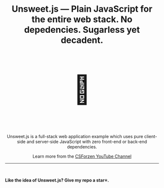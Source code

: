 <h1 align="center">Unsweet.js — Plain JavaScript for the entire web stack. No depedencies. Sugarless yet decadent. </h1>

<p align="center" style="font-size: 90px;">🍰</p>
<p align="center">
Unsweet.js is a full-stack web application example which uses pure client-side and server-side JavaScript with zero front-end or back-end dependencies.
</p>

<p align="center">
  Learn more from the <a href="https://www.youtube.com">CSForzen YouTube Channel</a>
</p>
<hr>
<br>

**Like the idea of Unsweet.js? Give my repo a star⭐.**
